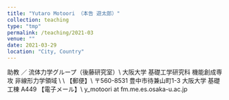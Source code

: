```yaml
---
title: "Yutaro Motoori （本告 遊太郎）"
collection: teaching
type: "tmp"
permalink: /teaching/2021-03
venue: ""
date: 2021-03-29
location: "City, Country"
---
```


助教 ／ 流体力学グループ（後藤研究室）\\
大阪大学 基礎工学研究科 機能創成専攻 非線形力学領域
\\
\\
【郵便】\\
〒560-8531 豊中市待兼山町1-3
大阪大学 基礎工棟 A449
【電子メール】\\
y_motoori at fm.me.es.osaka-u.ac.jp
